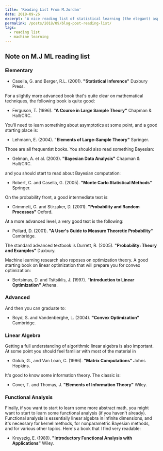 ```yaml
---
title: 'Reading List From M.Jordan'
date: 2018-09-26
excerpt: 'A nice reading list of statistical learning (the elegant) aspect of ML'
permalink: /posts/2018/09/blog-post-reading-list/
tags:
  - reading list
  - machine learning
---
```


## Note on M.J ML reading list
### Elementary


* Casella, G. and Berger, R.L. (2001). **"Statistical Inference"** Duxbury Press.

For a slightly more advanced book that's quite clear on mathematical techniques, the following book is quite good:

* Ferguson, T. (1996). **"A Course in Large Sample Theory"** Chapman & Hall/CRC.

You'll need to learn something about asymptotics at some point, and a good starting place is:

* Lehmann, E. (2004). **"Elements of Large-Sample Theory"** Springer.

Those are all frequentist books. You should also read something Bayesian:

* Gelman, A. et al. (2003). **"Bayesian Data Analysis"** Chapman & Hall/CRC.

and you should start to read about Bayesian computation:

* Robert, C. and Casella, G. (2005). **"Monte Carlo Statistical Methods"** Springer.

On the probability front, a good intermediate text is:

* Grimmett, G. and Stirzaker, D. (2001). **"Probability and Random Processes"** Oxford.

At a more advanced level, a very good text is the following:

* Pollard, D. (2001). **"A User's Guide to Measure Theoretic Probability"** Cambridge.

The standard advanced textbook is Durrett, R. (2005). **"Probability: Theory and Examples"** Duxbury.

Machine learning research also reposes on optimization theory. A good starting book on linear optimization that will prepare you for convex optimization:

* Bertsimas, D. and Tsitsiklis, J. (1997). **"Introduction to Linear Optimization"** Athena.


### Advanced

And then you can graduate to:

* Boyd, S. and Vandenberghe, L. (2004). **"Convex Optimization"** Cambridge.

### Linear Algebra

Getting a full understanding of algorithmic linear algebra is also important. At some point you should feel familiar with most of the material in

* Golub, G., and Van Loan, C. (1996). **"Matrix Computations"** Johns Hopkins.

It's good to know some information theory. The classic is:

* Cover, T. and Thomas, J. **"Elements of Information Theory"** Wiley.

### Functional Analysis

Finally, if you want to start to learn some more abstract math, you might want to start to learn some functional analysis (if you haven't already). Functional analysis is essentially linear algebra in infinite dimensions, and it's necessary for kernel methods, for nonparametric Bayesian methods, and for various other topics. Here's a book that I find very readable:

* Kreyszig, E. (1989). **"Introductory Functional Analysis with Applications"** Wiley. 
